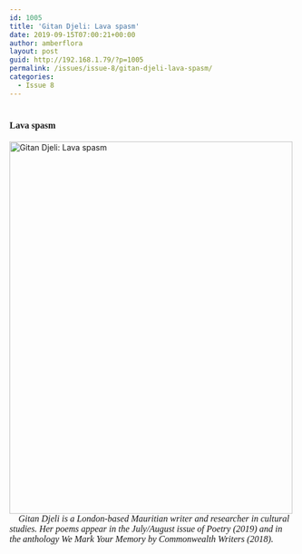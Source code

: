 ```yaml
---
id: 1005
title: 'Gitan Djeli: Lava spasm'
date: 2019-09-15T07:00:21+00:00
author: amberflora
layout: post
guid: http://192.168.1.79/?p=1005
permalink: /issues/issue-8/gitan-djeli-lava-spasm/
categories:
  - Issue 8
---
```

<h1 style="text-align: left;">
  <span style="font-family: georgia, palatino, serif; font-size: 12pt;">Lava spasm</span>
</h1>

<img loading="lazy" class="alignnone wp-image-1006" src="http://amberflora.com/wp-content/uploads/2019/08/GITAN-DJELI-e1567094093441.jpg" alt="Gitan Djeli: Lava spasm" width="499" height="657" srcset="https://www.amberflora.com/wp-content/uploads/2019/08/GITAN-DJELI-e1567094093441.jpg 860w, https://www.amberflora.com/wp-content/uploads/2019/08/GITAN-DJELI-e1567094093441-228x300.jpg 228w, https://www.amberflora.com/wp-content/uploads/2019/08/GITAN-DJELI-e1567094093441-768x1011.jpg 768w, https://www.amberflora.com/wp-content/uploads/2019/08/GITAN-DJELI-e1567094093441-778x1024.jpg 778w" sizes="(max-width: 499px) 100vw, 499px" />  
&nbsp;  
&nbsp;  
<span style="font-family: georgia, palatino, serif; font-size: 12pt;"><em>Gitan Djeli is a London-based Mauritian writer and researcher in cultural studies. Her poems appear in the July/August issue of Poetry (2019) and in the anthology We Mark Your Memory by Commonwealth Writers (2018).</em></span>